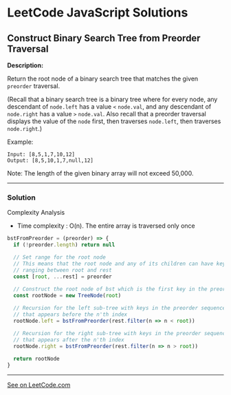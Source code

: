 # LeetCode JavaScript Solutions



## Construct Binary Search Tree from Preorder Traversal



**Description:**

Return the root node of a binary search tree that matches the given ```preorder``` traversal.

(Recall that a binary search tree is a binary tree where for every node, any descendant of ```node.left``` has a value ```<``` ```node.val```, and any descendant of ```node.right``` has a value ```>``` ```node.val```.  Also recall that a preorder traversal displays the value of the ```node``` first, then traverses ```node.left```, then traverses ```node.right```.)

Example:
```
Input: [8,5,1,7,10,12]
Output: [8,5,10,1,7,null,12]
```

Note: The length of the given binary array will not exceed 50,000.

---


### Solution
Complexity Analysis

- Time complexity : O(n). The entire array is traversed only once

```JavaScript
bstFromPreorder = (preorder) => {
  if (!preorder.length) return null

  // Set range for the root node 
  // This means that the root node and any of its children can have keys
  // ranging between root and rest 
  const [root, ...rest] = preorder
  
  // Construct the root node of bst which is the first key in the preorder sequence
  const rootNode = new TreeNode(root)

  // Recursion for the left sub-tree with keys in the preorder sequence
  // that appears before the n'th index
  rootNode.left = bstFromPreorder(rest.filter(n => n < root))

  // Recursion for the right sub-tree with keys in the preorder sequence
  // that appears after the n'th index
  rootNode.right = bstFromPreorder(rest.filter(n => n > root))
    
  return rootNode
}

```


---


[See on LeetCode.com](https://leetcode.com/explore/featured/card/30-day-leetcoding-challenge/530/week-3/3305/)
